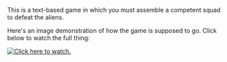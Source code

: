 This is a text-based game in which you must assemble a competent squad to defeat the aliens.

Here's an image demonstration of how the game is supposed to go. Click below to watch the full thing:

[![Click here to watch.](https://i.imgur.com/2k9CdZu.png)](https://www.youtube.com/watch?v=rTGe2w6UeGg)
